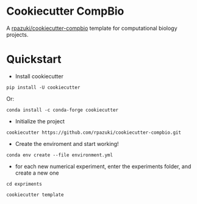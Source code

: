 # Cookiecutter CompBio

A [rpazuki/cookiecutter-compbio](https://github.com/rpazuki/cookiecutter-compbio) template for computational biology projects.


# Quickstart

* Install cookiecutter

`pip install -U cookiecutter`

Or:

`conda install -c conda-forge cookiecutter`

* Initialize the project

`cookiecutter https://github.com/rpazuki/cookiecutter-compbio.git`

* Create the enviroment and start working!

`conda env create --file environment.yml`

* for each new numerical experiment, enter the experiments folder, and create a new one

`cd expriments`

`cookiecutter template`
